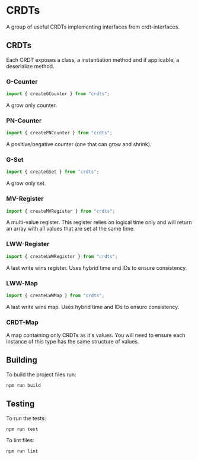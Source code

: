 # CRDTs

A group of useful CRDTs implementing interfaces from crdt-interfaces.

## CRDTs

Each CRDT exposes a class, a instantiation method and if applicable, a deserialize method.

### G-Counter

```javascript
import { createGCounter } from "crdts";
```

A grow only counter.

### PN-Counter

```javascript
import { createPNCounter } from "crdts";
```

A positive/negative counter (one that can grow and shrink).

### G-Set

```javascript
import { createGSet } from "crdts";
```

A grow only set.

### MV-Register
```javascript
import { createMVRegister } from "crdts";
```

A multi-value register. This register relies on logical time only and will return an array with all values that are set at the same time.

### LWW-Register

```javascript
import { createLWWRegister } from "crdts";
```

A last write wins register. Uses hybrid time and IDs to ensure consistency.

### LWW-Map

```javascript
import { createLWWMap } from "crdts";
```

A last write wins map. Uses hybrid time and IDs to ensure consistency.

### CRDT-Map

A map containing only CRDTs as it's values. You will need to ensure each instance of this type has the same structure of values.

## Building

To build the project files run:

```sh
npm run build
```

## Testing

To run the tests:

```sh
npm run test
```

To lint files:

```sh
npm run lint
```
